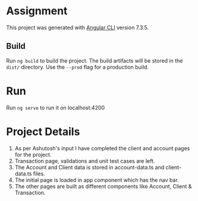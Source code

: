# Assignment

This project was generated with [Angular CLI](https://github.com/angular/angular-cli) version 7.3.5.

## Build

Run `ng build` to build the project. The build artifacts will be stored in the `dist/` directory. Use the `--prod` flag for a production build.

# Run
Run `ng serve` to run it on localhost:4200

# Project Details
1. As per Ashutosh's input I have completed the client and account pages for the project.
2. Transaction page, validations and unit test cases are left.
3. The Account and Client data is stored in account-data.ts and client-data.ts files.
4. The initial page is loaded in app component which has the nav bar.
5. The other pages are built as different components like Account, Client & Transaction.

